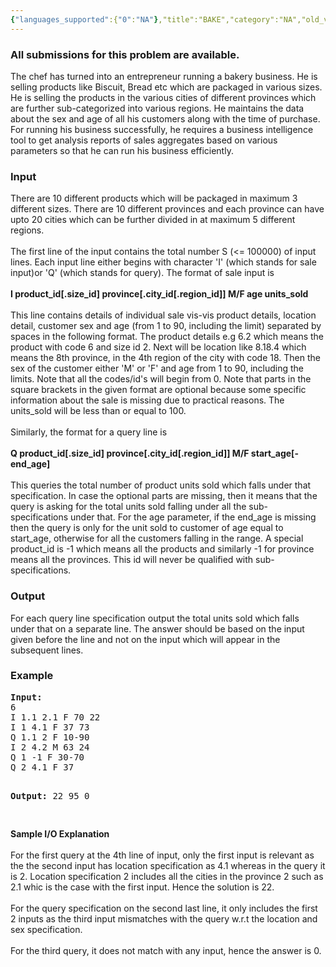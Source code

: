 ```yaml
---
{"languages_supported":{"0":"NA"},"title":"BAKE","category":"NA","old_version":true,"problem_code":"BAKE","tags":{"0":"NA"},"layout":"problem"}
---
```


<h3> All submissions for this problem are available. </h3><p>The chef has turned into an entrepreneur running a bakery business. He is selling products like Biscuit, Bread etc which are packaged in various sizes. He is selling the products in the various cities of different provinces which are further sub-categorized into various regions. He maintains the data about the sex and age of all his customers along with the time of purchase. For running his business successfully, he requires a business intelligence tool to get analysis reports of sales aggregates based on various parameters so that he can run his business efficiently.</p>
<h3>Input</h3>
<p>There are 10 different products which will be packaged in maximum 3 different sizes. There are 10 different provinces and each province can have upto 20 cities which can be further divided in at maximum 5 different regions.<br /><br /> The first line of the input contains the total number S (&lt;= 100000) of input lines. Each input line either begins with character 'I' (which stands for sale input)or 'Q' (which stands for query). The format of sale input is <br /><br /> <b>I product_id[.size_id] province[.city_id[.region_id]] M/F age units_sold</b><br /><br /> This line contains details of individual sale vis-vis product details, location detail, customer sex and age (from 1 to 90, including the limit) separated by spaces in the following format. The product details e.g 6.2 which means the product with code 6 and size id 2. Next will be location like 8.18.4 which means the 8th province, in the 4th region of the city with code 18. Then the sex of the customer either 'M' or 'F' and age from 1 to 90, including the limits. Note that all the codes/id's will begin from 0. Note that parts in the square brackets in the given format are optional because some specific information about the sale is missing due to practical reasons. The units_sold will be less than or equal to 100. <br /><br /> Similarly, the format for a query line is <br /><br /> <b>Q product_id[.size_id] province[.city_id[.region_id]] M/F start_age[-end_age]</b><br /><br /> This queries the total number of product units sold which falls under that specification. In case the optional parts are missing, then it means that the query is asking for the total units sold falling under all the sub-specifications under that. For the age parameter, if the end_age is missing then the query is only for the unit sold to customer of age equal to start_age, otherwise for all the customers falling in the range. A special product_id is -1 which means all the products and similarly -1 for province means all the provinces. This id will never be qualified with sub-specifications.</p>
<h3>Output</h3>
<p>For each query line specification output the total units sold which falls under that on a separate line. The answer should be based on the input given before the line and not on the input which will appear in the subsequent lines.</p>
<h3>Example</h3>
<pre><b>Input:</b>
6
I 1.1 2.1 F 70 22
I 1 4.1 F 37 73
Q 1.1 2 F 10-90
I 2 4.2 M 63 24
Q 1 -1 F 30-70
Q 2 4.1 F 37

<b>Output:</b>
22
95
0

</pre>
<p><b>Sample I/O Explanation</b><br /><br /> For the first query at the 4th line of input, only the first input is relevant as the the second input has location specification as 4.1 whereas in the query it is 2. Location specification 2 includes all the cities in the province 2 such as 2.1 whic is the case with the first input. Hence the solution is 22. <br /><br /> For the query specification on the second last line, it only includes the first 2 inputs as the third input mismatches with the query w.r.t the location and sex specification.<br /><br /> For the third query, it does not match with any input, hence the answer is 0.<br /><br /></p>
<p></p>    